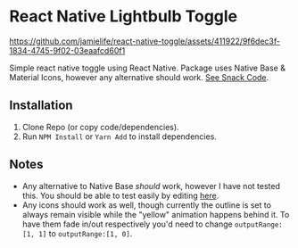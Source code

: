 # React Native Lightbulb Toggle

https://github.com/jamielife/react-native-toggle/assets/411922/9f6dec3f-1834-4745-9f02-03eaafcd60f1

Simple react native toggle using React Native. Package uses Native Base & Material Icons, however any alternative should work.
[See Snack Code](https://snack.expo.dev/@jamielife/rn-nb-darklight-toggle?platform=web). 

## Installation

1. Clone Repo (or copy code/dependencies).
2. Run `NPM Install` or `Yarn Add` to install dependencies.

## Notes

- Any alternative to Native Base *should* work, however I have not tested this. You should be able to test easily by editing [here](https://snack.expo.dev/@jamielife/rn-nb-darklight-toggle?platform=web).
- Any icons should work as well, though currently the outline is set to always remain visible while the "yellow" animation happens behind it. To have them fade in/out respectively you'd need to change `outputRange:[1, 1]` to `outputRange:[1, 0]`.
